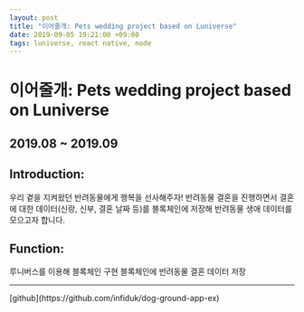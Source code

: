 ```yaml
---
layout: post
title: "이어줄개: Pets wedding project based on Luniverse"
date: 2019-09-05 19:21:00 +09:00
tags: luniverse, react native, node
---
```


# 이어줄개: Pets wedding project based on Luniverse

## 2019.08 ~ 2019.09

## Introduction:
우리 곁을 지켜왔던 반려동물에게 행복을 선사해주자!
반려동물 결혼을 진행하면서 결혼에 대한 데이터(신랑, 신부, 결혼 날짜 등)를 블록체인에 저장해 반려동물 생애 데이터를 모으고자 합니다.

## Function:
루니버스를 이용해 블록체인 구현
블록체인에 반려동물 결혼 데이터 저장
<br />
<hr />[github](https://github.com/infiduk/dog-ground-app-ex)